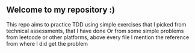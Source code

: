 <h2> Welcome to my repository :) </h2>
This repo aims to practice TDD using simple exercises that I picked from technical assessments, that I have  done
Or from some simple problems from leetcode or other platforms, above every file I mention the reference from where I did get the problem
